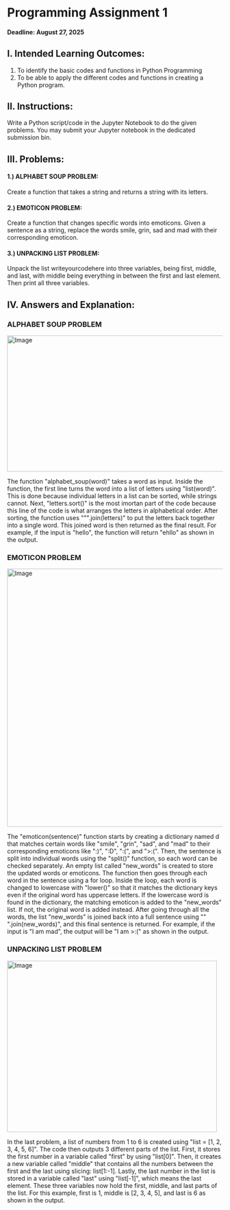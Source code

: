 # Programming Assignment 1
#### Deadline: August 27, 2025
## I. Intended Learning Outcomes:
  1. To identify the basic codes and functions in Python Programming
  2. To be able to apply the different codes and functions in creating a Python program.
## II. Instructions:
  Write a Python script/code in the Jupyter Notebook to do the given problems. You may submit your Jupyter notebook in the dedicated submission bin.
## III. Problems:
  #### 1.) ALPHABET SOUP PROBLEM: 
  Create a function that takes a string and returns a string with its letters.
  #### 2.) EMOTICON PROBLEM: 
  Create a function that changes specific words into emoticons. Given a sentence as a string, replace the words smile, grin, sad and mad with their corresponding emoticon.
  #### 3.) UNPACKING LIST PROBLEM: 
  Unpack the list writeyourcodehere into three variables, being first, middle, and last, with middle being everything in between the first and last element. Then print all three variables.
## IV. Answers and Explanation:
### ALPHABET SOUP PROBLEM
<img width="559" height="317" alt="Image" src="https://github.com/user-attachments/assets/28855da7-2d26-4d2c-b43c-7e98a4330fbf" />

The function "alphabet_soup(word)" takes a word as input. Inside the function, the first line turns the word into a list of letters using "list(word)". This is done because individual letters in a list can be sorted, while strings cannot. Next, "letters.sort()" is the most imortan part of the code because this line of the code is what arranges the letters in alphabetical order. After sorting, the function uses """.join(letters)" to put the letters back together into a single word. This joined word is then returned as the final result. For example, if the input is "hello", the function will return "ehllo" as shown in the output.
### EMOTICON PROBLEM
<img width="668" height="601" alt="Image" src="https://github.com/user-attachments/assets/8246c81f-83d2-4ae9-8c18-6f4d9d9603b5" />

The "emoticon(sentence)" function starts by creating a dictionary named d that matches certain words like "smile", "grin", "sad", and "mad" to their corresponding emoticons like ":)", ":D", ":(", and ">:(". Then, the sentence is split into individual words using the "split()" function, so each word can be checked separately. An empty list called "new_words" is created to store the updated words or emoticons. The function then goes through each word in the sentence using a for loop. Inside the loop, each word is changed to lowercase with "lower()" so that it matches the dictionary keys even if the original word has uppercase letters. If the lowercase word is found in the dictionary, the matching emoticon is added to the "new_words" list. If not, the original word is added instead. After going through all the words, the list "new_words" is joined back into a full sentence using "" ".join(new_words)", and this final sentence is returned. For example, if the input is "I am mad", the output will be "I am >:(" as shown in the output.
### UNPACKING LIST PROBLEM
<img width="490" height="399" alt="Image" src="https://github.com/user-attachments/assets/cb202d38-cbce-4a1e-ae94-a0b7e9904e22" />

In the last problem, a list of numbers from 1 to 6 is created using "list = [1, 2, 3, 4, 5, 6]". The code then outputs 3 different parts of the list. First, it stores the first number in a variable called "first" by using "list[0]". Then, it creates a new variable called "middle" that contains all the numbers between the first and the last using slicing: list[1:-1]. Lastly, the last number in the list is stored in a variable called "last" using "list[-1]", which means the last element. These three variables now hold the first, middle, and last parts of the list. For this example, first is 1, middle is [2, 3, 4, 5], and last is 6 as shown in the output.
